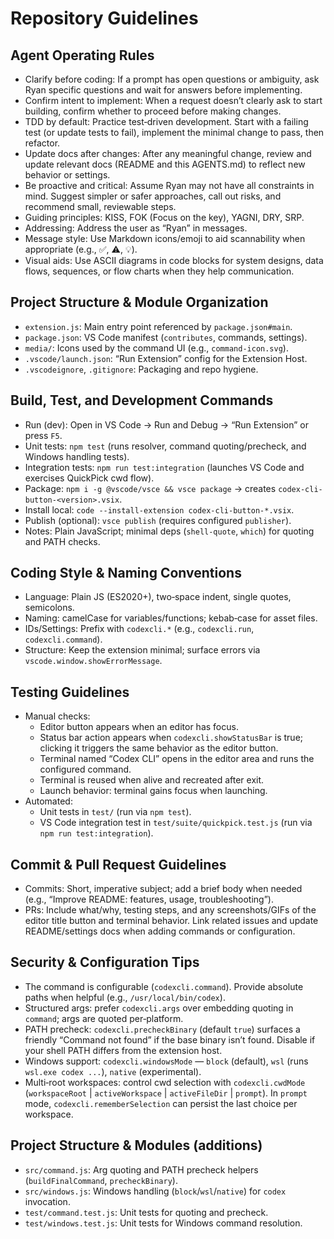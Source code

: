 # Repository Guidelines

## Agent Operating Rules
- Clarify before coding: If a prompt has open questions or ambiguity, ask Ryan specific questions and wait for answers before implementing.
- Confirm intent to implement: When a request doesn’t clearly ask to start building, confirm whether to proceed before making changes.
- TDD by default: Practice test‑driven development. Start with a failing test (or update tests to fail), implement the minimal change to pass, then refactor.
- Update docs after changes: After any meaningful change, review and update relevant docs (README and this AGENTS.md) to reflect new behavior or settings.
- Be proactive and critical: Assume Ryan may not have all constraints in mind. Suggest simpler or safer approaches, call out risks, and recommend small, reviewable steps.
- Guiding principles: KISS, FOK (Focus on the key), YAGNI, DRY, SRP.
- Addressing: Address the user as “Ryan” in messages.
- Message style: Use Markdown icons/emoji to aid scannability when appropriate (e.g., ✅, ⚠️, 💡).
- Visual aids: Use ASCII diagrams in code blocks for system designs, data flows, sequences, or flow charts when they help communication.

## Project Structure & Module Organization
- `extension.js`: Main entry point referenced by `package.json#main`.
- `package.json`: VS Code manifest (`contributes`, commands, settings).
- `media/`: Icons used by the command UI (e.g., `command-icon.svg`).
- `.vscode/launch.json`: “Run Extension” config for the Extension Host.
- `.vscodeignore`, `.gitignore`: Packaging and repo hygiene.

## Build, Test, and Development Commands
- Run (dev): Open in VS Code → Run and Debug → “Run Extension” or press `F5`.
- Unit tests: `npm test` (runs resolver, command quoting/precheck, and Windows handling tests).
- Integration tests: `npm run test:integration` (launches VS Code and exercises QuickPick cwd flow).
- Package: `npm i -g @vscode/vsce && vsce package` → creates `codex-cli-button-<version>.vsix`.
- Install local: `code --install-extension codex-cli-button-*.vsix`.
- Publish (optional): `vsce publish` (requires configured `publisher`).
- Notes: Plain JavaScript; minimal deps (`shell-quote`, `which`) for quoting and PATH checks.

## Coding Style & Naming Conventions
- Language: Plain JS (ES2020+), two‑space indent, single quotes, semicolons.
- Naming: camelCase for variables/functions; kebab‑case for asset files.
- IDs/Settings: Prefix with `codexcli.*` (e.g., `codexcli.run`, `codexcli.command`).
- Structure: Keep the extension minimal; surface errors via `vscode.window.showErrorMessage`.

## Testing Guidelines
- Manual checks:
  - Editor button appears when an editor has focus.
  - Status bar action appears when `codexcli.showStatusBar` is true; clicking it triggers the same behavior as the editor button.
  - Terminal named “Codex CLI” opens in the editor area and runs the configured command.
  - Terminal is reused when alive and recreated after exit.
  - Launch behavior: terminal gains focus when launching.
- Automated:
  - Unit tests in `test/` (run via `npm test`).
  - VS Code integration test in `test/suite/quickpick.test.js` (run via `npm run test:integration`).

## Commit & Pull Request Guidelines
- Commits: Short, imperative subject; add a brief body when needed (e.g., “Improve README: features, usage, troubleshooting”).
- PRs: Include what/why, testing steps, and any screenshots/GIFs of the editor title button and terminal behavior. Link related issues and update README/settings docs when adding commands or configuration.

## Security & Configuration Tips
- The command is configurable (`codexcli.command`). Provide absolute paths when helpful (e.g., `/usr/local/bin/codex`).
- Structured args: prefer `codexcli.args` over embedding quoting in `command`; args are quoted per‑platform.
- PATH precheck: `codexcli.precheckBinary` (default `true`) surfaces a friendly “Command not found” if the base binary isn’t found. Disable if your shell PATH differs from the extension host.
- Windows support: `codexcli.windowsMode` — `block` (default), `wsl` (runs `wsl.exe codex ...`), `native` (experimental).
- Multi‑root workspaces: control cwd selection with `codexcli.cwdMode` (`workspaceRoot` | `activeWorkspace` | `activeFileDir` | `prompt`). In `prompt` mode, `codexcli.rememberSelection` can persist the last choice per workspace.

## Project Structure & Modules (additions)
- `src/command.js`: Arg quoting and PATH precheck helpers (`buildFinalCommand`, `precheckBinary`).
- `src/windows.js`: Windows handling (`block`/`wsl`/`native`) for `codex` invocation.
- `test/command.test.js`: Unit tests for quoting and precheck.
- `test/windows.test.js`: Unit tests for Windows command resolution.

